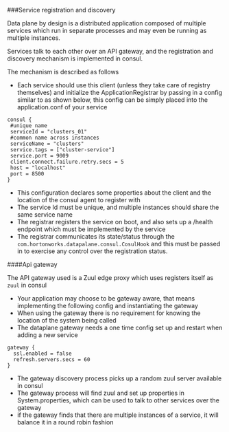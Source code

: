 ###Service registration and discovery

Data plane by design is a distributed application composed of multiple services
which run in separate processes and may even be running as multiple instances. 

Services talk to each other over an API gateway, and the registration and discovery
 mechanism is implemented in consul.
 
The mechanism is described as follows
 
 * Each service should use this client (unless they take care of registry themselves) and initialize the ApplicationRegistrar by passing in a 
 config similar to as shown below, this config can be simply placed into the application.conf of your service
 
 ```hocon
consul {
  #unique name
  serviceId = "clusters_01"
  #common name across instances
  serviceName = "clusters"
  service.tags = ["cluster-service"]
  service.port = 9009
  client.connect.failure.retry.secs = 5
  host = "localhost"
  port = 8500
}
```
* This configuration declares some properties about the client and the location of the consul agent
to register with
* The service Id must be unique, and multiple instances should share the same service name
* The registrar registers the service on boot, and also sets up a /health endpoint which must be 
implemented by the service
* The registrar communicates its state/status through the ```com.hortonworks.datapalane.consul.CosulHook```
and this must be passed in to exercise any control over the registration status.

####Api gateway

The API gateway used is a Zuul edge proxy which uses registers itself as ```zuul``` in consul

* Your application may choose to be gateway aware, that means implementing the following config and 
instantiating the gateway
* When using the gateway there is no requirement for knowing the location of the system being called
* The dataplane gateway needs a one time config set up and restart  when adding a new service 

```hocon
gateway {
  ssl.enabled = false
  refresh.servers.secs = 60
}
```
* The gateway discovery process picks up a random zuul server available in consul
* The gateway process will find zuul and set up properties in System.properties, which can be used
to talk to other services over the gateway
* if the gateway finds that there are multiple instances of a service, it will balance it in a round robin
fashion




 

